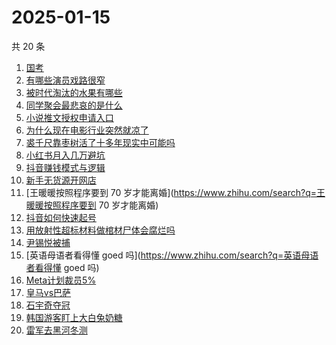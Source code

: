 # 2025-01-15

共 20 条

<!-- BEGIN ZHIHUSEARCH -->
<!-- 最后更新时间 Wed Jan 15 2025 23:21:50 GMT+0800 (China Standard Time) -->
1. [国考](https://www.zhihu.com/search?q=国考)
1. [有哪些演员戏路很窄](https://www.zhihu.com/search?q=有哪些演员戏路很窄)
1. [被时代淘汰的水果有哪些](https://www.zhihu.com/search?q=被时代淘汰的水果有哪些)
1. [同学聚会最悲哀的是什么](https://www.zhihu.com/search?q=同学聚会最悲哀的是什么)
1. [小说推文授权申请入口](https://www.zhihu.com/search?q=小说推文授权申请入口)
1. [为什么现在电影行业突然就凉了](https://www.zhihu.com/search?q=为什么现在电影行业突然就凉了)
1. [裘千尺靠枣树活了十多年现实中可能吗](https://www.zhihu.com/search?q=裘千尺靠枣树活了十多年现实中可能吗)
1. [小红书月入几万避坑](https://www.zhihu.com/search?q=小红书月入几万避坑)
1. [抖音赚钱模式与逻辑](https://www.zhihu.com/search?q=抖音赚钱模式与逻辑)
1. [新手无货源开网店](https://www.zhihu.com/search?q=新手无货源开网店)
1. [王暖暖按照程序要到 70 岁才能离婚](https://www.zhihu.com/search?q=王暖暖按照程序要到 70 岁才能离婚)
1. [抖音如何快速起号](https://www.zhihu.com/search?q=抖音如何快速起号)
1. [用放射性超标材料做棺材尸体会腐烂吗](https://www.zhihu.com/search?q=用放射性超标材料做棺材尸体会腐烂吗)
1. [尹锡悦被捕](https://www.zhihu.com/search?q=尹锡悦被捕)
1. [英语母语者看得懂 goed 吗](https://www.zhihu.com/search?q=英语母语者看得懂 goed 吗)
1. [Meta计划裁员5%](https://www.zhihu.com/search?q=Meta计划裁员5%)
1. [皇马vs巴萨](https://www.zhihu.com/search?q=皇马vs巴萨)
1. [石宇奇夺冠](https://www.zhihu.com/search?q=石宇奇夺冠)
1. [韩国游客盯上大白兔奶糖](https://www.zhihu.com/search?q=韩国游客盯上大白兔奶糖)
1. [雷军去黑河冬测](https://www.zhihu.com/search?q=雷军去黑河冬测)
<!-- END ZHIHUSEARCH -->

